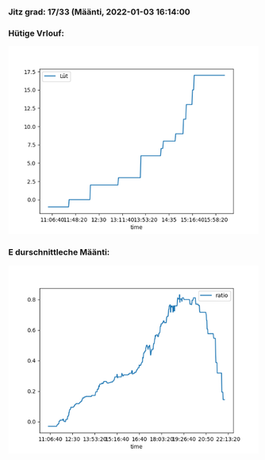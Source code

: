 ### Jitz grad: 17/33 (Määnti, 2022-01-03 16:14:00

### Hütige Vrlouf:
![Graph](Today.png)

### E durschnittleche Määnti:
![Graph](Määnti.png)